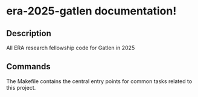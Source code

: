 # era-2025-gatlen documentation!



## Description

All ERA research fellowship code for Gatlen in 2025


## Commands

The Makefile contains the central entry points for common tasks related to this project.

